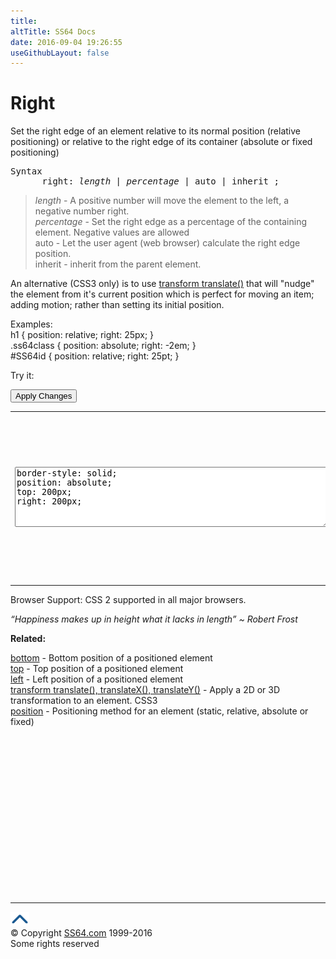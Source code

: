 ```yaml
---
title:
altTitle: SS64 Docs
date: 2016-09-04 19:26:55
useGithubLayout: false
---
```

<!-- #BeginLibraryItem "/Library/head_css.lbi" --><!-- #EndLibraryItem --><h1>Right</h1>
<p>Set the right edge of an element relative to its normal position (<span class="code">relative</span> positioning) or relative to the right edge of its container (<span class="code">absolute</span> or <span class="code">fixed</span> positioning)</p>
<pre>Syntax
      right: <i>length</i> | <i>percentage</i> | auto | inherit ;
</pre>
<blockquote>
<p><span class="code"><i>length</i></span> - A positive number will move the element to the left, a negative number right.<br>
<span class="code"><i>percentage</i></span> - Set the right edge  as a percentage of the containing element. Negative values are allowed <br>
<span class="code">auto</span> - Let the user agent (web browser) calculate the right edge position.<br>
<span class="code">inherit</span> - inherit from the parent element.</p>
</blockquote>
<p>An alternative (CSS3 only) is to use <a href="transform.html">transform translate()</a> that  will  "nudge" the element from it's current position which is perfect for moving an item; adding motion; rather than setting its initial position.</p>
<p>Examples:<br>
  <span class="code">h1 { position: relative; right: 25px; }<br>
    .ss64class { position: absolute; right: -2em; }</span><br>
    <span class="code">#SS64id { position: relative; right: 25pt;  }</span>    <br>
</p>
<p>Try it:</p><input type="button" onclick="ApplyStyle()" value="Apply Changes">
<table>
  <tbody><tr>
    <td><textarea name="tryit" id="trycode" cols="60" rows="6" onfocus="this.style.background='#fff';" onblur="this.style.background='#eee';" tabindex="1">border-style: solid;
position: absolute;
top: 200px;
right: 200px;
</textarea></td>
    <td><div id="tryresult">This is a sample of text with a CSS border. The border helps to display the position of the text DIV.</div></td>
  </tr>
</tbody></table>
<p>Browser Support: CSS 2 supported in all major browsers.</p>
<p class="quote"><i>“Happiness makes up in height what it lacks in length”   ~ Robert Frost</i></p><p><b>Related:</b></p>
<p> <a href="bottom.html">bottom</a> - Bottom position of a positioned element<br>
<a href="top.html">top</a> - Top position of a positioned element<br>
<a href="left.html">left</a> - Left position of a positioned element<br>
<a href="transform.html">transform translate(), translateX(),  translateY()</a> - Apply a 2D or 3D transformation to an element. CSS3<br>
<a href="position.html">position</a> - Positioning method  for an element (static, relative, absolute or fixed)</p><!-- #BeginLibraryItem "/Library/foot_css.lbi" --><p>
<!-- CSS -->
<ins class="adsbygoogle" style="display:inline-block;width:300px;height:250px" data-ad-client="ca-pub-6140977852749469" data-ad-slot="2739097502"></ins>
<script>
(adsbygoogle = window.adsbygoogle || []).push({});
</script></p>
<hr>
<div id="bl" class="footer"><a href="right.html#"><img src="../images/top.png" width="30" height="22" alt="Back to the Top"></a></div>
<div id="br" class="footer, tagline">© Copyright <a href="http://ss64.com/">SS64.com</a> 1999-2016<br>
Some rights reserved</div><!-- #EndLibraryItem -->

